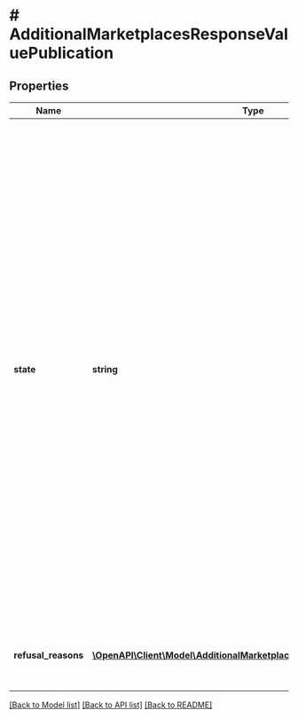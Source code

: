 # # AdditionalMarketplacesResponseValuePublication

## Properties

Name | Type | Description | Notes
------------ | ------------- | ------------- | -------------
**state** | **string** | Possible values:&lt;/br&gt; - &#x60;APPROVED&#x60; - the offer is visible in the given additional marketplace if it is active.&lt;/br&gt; - &#x60;REFUSED&#x60; - the offer or the seller does not meet the conditions required to display the offer in the given additional marketplace.&lt;/br&gt; - &#x60;IN_PROGRESS&#x60; - the process of qualifying the offer visibility in a given additional service is in progress.&lt;/br&gt; - &#x60;NOT_REQUESTED&#x60; - the seller has not indicated the intention of visibility in the given additional service.&lt;/br&gt; - &#x60;PENDING&#x60; - the seller has indicated the intention of visibility on a given additional marketplace, but the qualification process has not started, for example, due to offer status (only active offers are subject to the qualification process). | [optional]
**refusal_reasons** | [**\OpenAPI\Client\Model\AdditionalMarketplacesRefusalReasonResponse[]**](AdditionalMarketplacesRefusalReasonResponse.md) | Reasons for marketplace publication refusal. Empty list for not refused marketplaces. | [optional]

[[Back to Model list]](../../README.md#models) [[Back to API list]](../../README.md#endpoints) [[Back to README]](../../README.md)
